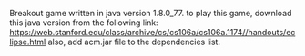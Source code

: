 Breakout game written in java version 1.8.0_77.
to play this game, download this java version from the following link: https://web.stanford.edu/class/archive/cs/cs106a/cs106a.1174//handouts/eclipse.html
also, add acm.jar file to the dependencies list. 
